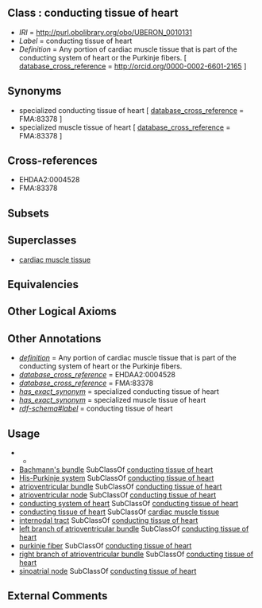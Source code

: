 
## Class : conducting tissue of heart

 * *IRI* = http://purl.obolibrary.org/obo/UBERON_0010131
 * *Label* = conducting tissue of heart
 * *Definition* = Any portion of cardiac muscle tissue that is part of the conducting system of heart or the Purkinje fibers. [ [database_cross_reference](../../ef/oboInOwl#hasDbXref.md) = http://orcid.org/0000-0002-6601-2165 ]

## Synonyms

 * specialized conducting tissue of heart [ [database_cross_reference](../../ef/oboInOwl#hasDbXref.md) = FMA:83378 ]
 * specialized muscle tissue of heart [ [database_cross_reference](../../ef/oboInOwl#hasDbXref.md) = FMA:83378 ]

## Cross-references

 * EHDAA2:0004528
 * FMA:83378

## Subsets


## Superclasses

 * [cardiac muscle tissue](../../UBERON/33/UBERON_0001133.md)

## Equivalencies


## Other Logical Axioms


## Other Annotations

 * *[definition](../../IAO/15/IAO_0000115.md)* = Any portion of cardiac muscle tissue that is part of the conducting system of heart or the Purkinje fibers.
 * *[database_cross_reference](../../ef/oboInOwl#hasDbXref.md)* = EHDAA2:0004528
 * *[database_cross_reference](../../ef/oboInOwl#hasDbXref.md)* = FMA:83378
 * *[has_exact_synonym](../../ym/oboInOwl#hasExactSynonym.md)* = specialized conducting tissue of heart
 * *[has_exact_synonym](../../ym/oboInOwl#hasExactSynonym.md)* = specialized muscle tissue of heart
 * *[rdf-schema#label](../../el/rdf-schema#label.md)* = conducting tissue of heart

## Usage

 * -
 * [Bachmann's bundle](../../UBERON/82/UBERON_0005982.md) SubClassOf [conducting tissue of heart](../../UBERON/31/UBERON_0010131.md)
 * [His-Purkinje system](../../UBERON/46/UBERON_0004146.md) SubClassOf [conducting tissue of heart](../../UBERON/31/UBERON_0010131.md)
 * [atrioventricular bundle](../../UBERON/53/UBERON_0002353.md) SubClassOf [conducting tissue of heart](../../UBERON/31/UBERON_0010131.md)
 * [atrioventricular node](../../UBERON/52/UBERON_0002352.md) SubClassOf [conducting tissue of heart](../../UBERON/31/UBERON_0010131.md)
 * [conducting system of heart](../../UBERON/50/UBERON_0002350.md) SubClassOf [conducting tissue of heart](../../UBERON/31/UBERON_0010131.md)
 * [conducting tissue of heart](../../UBERON/31/UBERON_0010131.md) SubClassOf [cardiac muscle tissue](../../UBERON/33/UBERON_0001133.md)
 * [internodal tract](../../UBERON/66/UBERON_0009966.md) SubClassOf [conducting tissue of heart](../../UBERON/31/UBERON_0010131.md)
 * [left branch of atrioventricular bundle](../../UBERON/86/UBERON_0005986.md) SubClassOf [conducting tissue of heart](../../UBERON/31/UBERON_0010131.md)
 * [purkinje fiber](../../UBERON/54/UBERON_0002354.md) SubClassOf [conducting tissue of heart](../../UBERON/31/UBERON_0010131.md)
 * [right branch of atrioventricular bundle](../../UBERON/87/UBERON_0005987.md) SubClassOf [conducting tissue of heart](../../UBERON/31/UBERON_0010131.md)
 * [sinoatrial node](../../UBERON/51/UBERON_0002351.md) SubClassOf [conducting tissue of heart](../../UBERON/31/UBERON_0010131.md)

## External Comments

